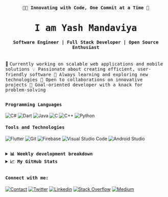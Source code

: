 <p align="center"><samp><b>👨‍💻 Innovating with Code, One Commit at a Time 🚀</b></samp></p> <p align="center"><h1 align="center"><samp> I am Yash Mandaviya </samp></h1></p> <p align="center"><h4 align="center"><samp> Software Engineer | Full Stack Developer | Open Source Enthusiast</samp></h4></p> <br> <div>
🔭 <samp>Currently working on scalable web applications and mobile solutions
💡 <samp>Passionate about creating efficient, user-friendly software
🌱 <samp>Always learning and exploring new technologies
🤝 <samp>Open to collaborations on innovative projects
🎯 <samp>Goal-oriented developer with a knack for problem-solving
</div>

##

<h4><b><samp>Programming Languages</samp></b></h4>

![C#](https://img.shields.io/badge/C%23-239120?style=flat-square&logo=c-sharp&logoColor=white)
![Dart](https://img.shields.io/badge/Dart-2bb7f6?style=flat-square&logo=Dart&logoColor=white)
![Java](https://img.shields.io/badge/Java-ea2d2f?style=flat-square&logo=java&logoColor=white)
![C](https://img.shields.io/badge/C-27338e?style=flat-square&logo=c&logoColor=white)
![C++](https://img.shields.io/badge/C++-00599C?style=flat-square&logo=cplusplus&logoColor=white) 
![Python](https://img.shields.io/badge/Python-3776AB?style=flat-square&logo=python&logoColor=white)

<h4><b><samp>Tools and Technologies</samp></b></h4>

![Flutter](https://img.shields.io/badge/Flutter-47c5fb?style=flat-square&logo=Flutter&logoColor=white)
![Git](https://img.shields.io/badge/Git-F05032?style=flat-square&logo=Git&logoColor=white)
![Firebase](https://img.shields.io/badge/Firebase-ffcb2c?style=flat-square&logo=Firebase&logoColor=white)
![Visual Studio Code](https://img.shields.io/badge/Visual_Studio_Code-007ACC?style=flat-square&logo=Visual-Studio-Code&logoColor=white)
![Android Studio](https://img.shields.io/badge/Android_Studio-3DDC84?style=flat-square&logo=Android-Studio&logoColor=ffffff)
##

<details>
  <summary><b><samp>📊 Weekly development breakdown</samp></b></summary>

<!--START_SECTION:waka-->

```text
No activity tracked
```

<!--END_SECTION:waka-->

##

</details>

<details>
  <summary><b><samp>📈 My GitHub Stats</samp></b></summary>
<br>
<p align="center"> <img align="center" src="https://github-readme-stats.vercel.app/api/top-langs/?username=yash-mandaviya&hide_langs_below=1&&show_icons=true&title_color=08fdd8&icon_color=bb2acf&text_color=ffffff&bg_color=242424"/> <img align="center" src="https://github-readme-stats.vercel.app/api?username=yash-mandaviya&&show_icons=true&title_color=08fdd8&icon_color=bb2acf&text_color=ffffff&bg_color=242424"/>
 </p>

</details>

##

<h4><b><samp>Connect with me:</samp></b></h4>

[![Contact](https://img.shields.io/badge/ymmandaviya1234@gmail.com-0075c8?style=flat-square&logo=gmail&logoColor=white)](mailto:ymmandaviya1234@gmail.com)
[![Twitter](https://img.shields.io/badge/@YashMandaviya4-1DA1F2?style=flat-square&logo=twitter&logoColor=white)](https://twitter.com/YashMandaviya4)
[![Linkedin](https://img.shields.io/badge/Yash_Mandaviya-0077b5?style=flat-square&logo=Linkedin&logoColor=white)](https://www.linkedin.com/in/yash-mandaviya/) 
[![Stack Overflow](https://img.shields.io/badge/Yash_Mandaviya-393939?style=flat-square&logo=stack-overflow&logoColor=white)](https://stackoverflow.com/users/19799314/yash-mandaviya)
[![Medium](https://img.shields.io/badge/@YashMandaviya-black?style=flat-square&logo=medium&logoColor=white)](https://medium.com/@YashMandaviya)
